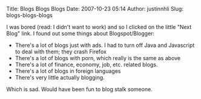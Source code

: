 Title: Blogs Blogs Blogs
Date: 2007-10-23 05:14
Author: justinnhli
Slug: blogs-blogs-blogs

I was bored (read: I didn't want to work) and so I clicked on the little
"Next Blog" link. I found out some things about Blogspot/Blogger:

-   There's a lot of blogs just with ads. I had to turn off Java and
    Javascript to deal with them; they crash Firefox
-   There's a lot of blogs with porn, which really is the same as above
-   There's a lot of finance, economy, job, etc. related blogs.
-   There's a lot of blogs in foreign languages
-   There's very little actually blogging.

Which is sad. Would have been fun to blog stalk someone.

